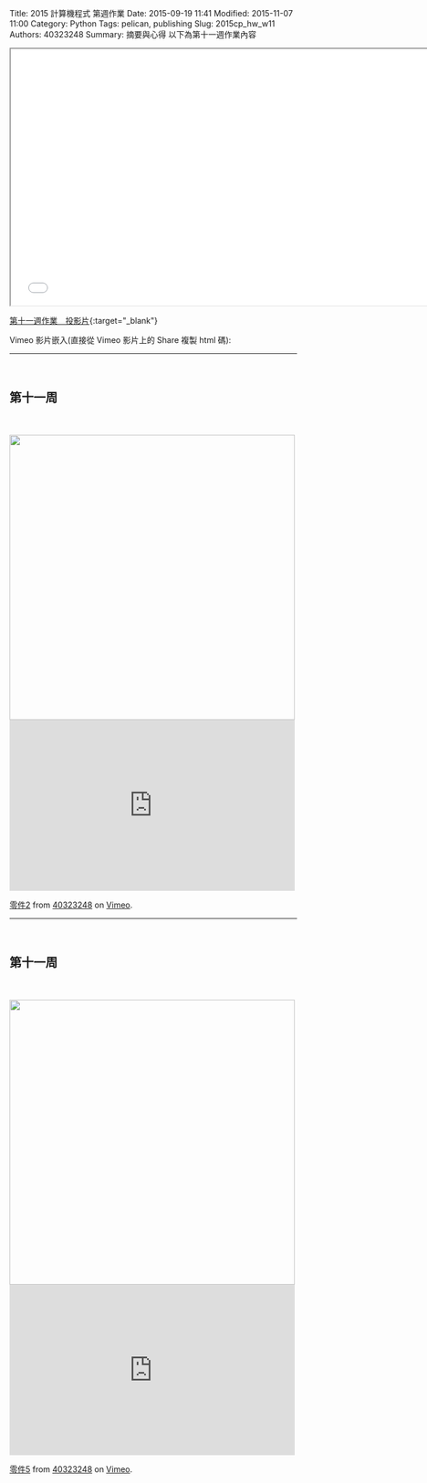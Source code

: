 Title: 2015 計算機程式 第週作業
Date: 2015-09-19 11:41
Modified: 2015-11-07 11:00
Category: Python
Tags: pelican, publishing
Slug: 2015cp_hw_w11
Authors: 40323248
Summary: 摘要與心得
以下為第十一週作業內容

<iframe src="40323248_cp_w11.html" width="750" height="450"></iframe>

[第十一週作業　投影片](40323248_cp_w11.html){:target="_blank"}

Vimeo 影片嵌入(直接從 Vimeo 影片上的 Share 複製 html 碼):

<hr/>
<br>
<h2>第十一周</h2>
<br>
<br>
<img
src="https://copy.com/wJ7wCETWJxdp6bXs"width="500"height="500">
<br>
<iframe src="https://player.vimeo.com/video/149565545" width="500" height="300" frameborder="0" webkitallowfullscreen mozallowfullscreen allowfullscreen></iframe> <p><a href="https://vimeo.com/149565545">零件2</a> from <a href="https://vimeo.com/user44975888">40323248</a> on <a href="https://vimeo.com">Vimeo</a>.</p>






<hr/>
<br>
<h2>第十一周</h2>
<br>
<br>
<img
src="https://copy.com/89u1XxTwAfPYCXhX"width="500"height="500">
<br>

<iframe src="https://player.vimeo.com/video/149565544" width="500" height="299" frameborder="0" webkitallowfullscreen mozallowfullscreen allowfullscreen></iframe> <p><a href="https://vimeo.com/149565544">零件5</a> from <a href="https://vimeo.com/user44975888">40323248</a> on <a href="https://vimeo.com">Vimeo</a>.</p>


